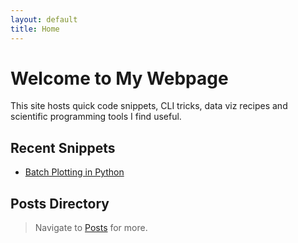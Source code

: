```yaml
---
layout: default
title: Home
---
```


# Welcome to My Webpage

This site hosts quick code snippets, CLI tricks, data viz recipes and scientific programming tools I find useful.

## Recent Snippets
- [Batch Plotting in Python](./posts/batch-plotting)

## Posts Directory

> Navigate to [Posts](./posts/) for more. 
